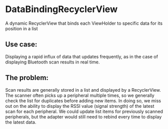 # DataBindingRecyclerView
A dynamic RecyclerView that binds each ViewHolder to specific data for its position in a list

## Use case:
Displaying a rapid influx of data that updates frequently, as in the case of displaying Bluetooth scan results in real time.

## The problem:
Scan results are generally stored in a list and displayed by a RecyclerView. The scanner often picks up a peripheral multiple times, so we generally check the list for duplicates before adding new items. In doing so, we miss out on the ability to display the RSSI value (signal strength) of the latest scan for each peripheral. We could update list items for previously scanned peripherals, but the adapter would still need to rebind every time to display the latest data.
